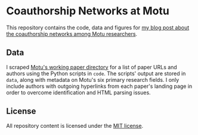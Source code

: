 # Coauthorship Networks at Motu

This repository contains the code, data and figures for [my blog post about the coauthorship networks among Motu researchers](https://bldavies.github.io/2018/06/21/motu-wp.html).

## Data

I scraped [Motu's working paper directory](https://motu.nz/resources/working-papers/) for a list of paper URLs and authors using the Python scripts in `code`.
The scripts' output are stored in `data`, along with metadata on Motu's six primary research fields.
I only include authors with outgoing hyperlinks from each paper's landing page in order to overcome identification and HTML parsing issues.

## License

All repository content is licensed under the [MIT license](https://github.com/bldavies/motu-wp/blob/master/LICENSE).
